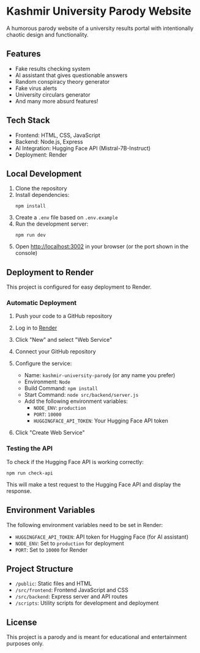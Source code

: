 # Kashmir University Parody Website

A humorous parody website of a university results portal with intentionally chaotic design and functionality.

## Features

- Fake results checking system
- AI assistant that gives questionable answers
- Random conspiracy theory generator
- Fake virus alerts
- University circulars generator
- And many more absurd features!

## Tech Stack

- Frontend: HTML, CSS, JavaScript
- Backend: Node.js, Express
- AI Integration: Hugging Face API (Mistral-7B-Instruct)
- Deployment: Render

## Local Development

1. Clone the repository
2. Install dependencies:
   ```
   npm install
   ```
3. Create a `.env` file based on `.env.example`
4. Run the development server:
   ```
   npm run dev
   ```
5. Open [http://localhost:3002](http://localhost:3002) in your browser (or the port shown in the console)

## Deployment to Render

This project is configured for easy deployment to Render.

### Automatic Deployment

1. Push your code to a GitHub repository
2. Log in to [Render](https://render.com)
3. Click "New" and select "Web Service"
4. Connect your GitHub repository
5. Configure the service:
   - Name: `kashmir-university-parody` (or any name you prefer)
   - Environment: `Node`
   - Build Command: `npm install`
   - Start Command: `node src/backend/server.js`
   - Add the following environment variables:
     - `NODE_ENV`: `production`
     - `PORT`: `10000`
     - `HUGGINGFACE_API_TOKEN`: Your Hugging Face API token

6. Click "Create Web Service"

### Testing the API

To check if the Hugging Face API is working correctly:

```
npm run check-api
```

This will make a test request to the Hugging Face API and display the response.

## Environment Variables

The following environment variables need to be set in Render:

- `HUGGINGFACE_API_TOKEN`: API token for Hugging Face (for AI assistant)
- `NODE_ENV`: Set to `production` for deployment
- `PORT`: Set to `10000` for Render

## Project Structure

- `/public`: Static files and HTML
- `/src/frontend`: Frontend JavaScript and CSS
- `/src/backend`: Express server and API routes
- `/scripts`: Utility scripts for development and deployment

## License

This project is a parody and is meant for educational and entertainment purposes only. 